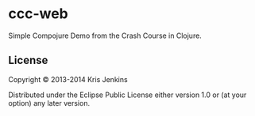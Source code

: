 # ccc-web

Simple Compojure Demo from the Crash Course in Clojure.

## License

Copyright © 2013-2014 Kris Jenkins

Distributed under the Eclipse Public License either version 1.0 or (at
your option) any later version.
